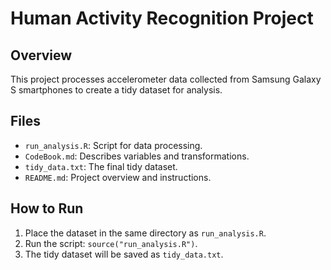 # Human Activity Recognition Project

## Overview
This project processes accelerometer data collected from Samsung Galaxy S smartphones to create a tidy dataset for analysis.

## Files
- `run_analysis.R`: Script for data processing.
- `CodeBook.md`: Describes variables and transformations.
- `tidy_data.txt`: The final tidy dataset.
- `README.md`: Project overview and instructions.

## How to Run
1. Place the dataset in the same directory as `run_analysis.R`.
2. Run the script: `source("run_analysis.R")`.
3. The tidy dataset will be saved as `tidy_data.txt`.
